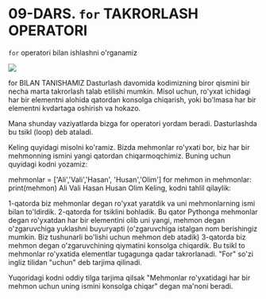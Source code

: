 # 09-DARS. `for` TAKRORLASH OPERATORI
`for` operatori bilan ishlashni o'rganamiz

![](https://gblobscdn.gitbook.com/assets%2F-MGbkqs1tROquIT6oqUs%2F-Mc-5yGQPZTBaGoehQdL%2F-Mc-7xpq4Puu3KEjmT0R%2FSD_YT_TG_logo_mini.png?alt=media&token=929fe67b-ec12-4f63-b33e-e9c5e3d8ad09)

for BILAN TANISHAMIZ
Dasturlash davomida kodimizning biror qismini bir necha marta takrorlash talab etilishi mumkin. Misol uchun, ro'yxat ichidagi har bir elementni alohida qatordan konsolga chiqarish, yoki bo'lmasa har bir elementni kvdartaga oshirish va hokazo.

Mana shunday vaziyatlarda bizga for operatori yordam beradi. Dasturlashda bu tsikl (loop) deb ataladi.

Keling quyidagi misolni ko'ramiz. Bizda mehmonlar ro'yxati bor, biz har bir mehmonning ismini yangi qatordan chiqarmoqchimiz. Buning uchun quyidagi kodni yozamiz:

mehmonlar = ['Ali','Vali','Hasan', 'Husan','Olim']
for mehmon in mehmonlar:
	print(mehmon)
Ali
Vali
Hasan
Husan
Olim
Keling, kodni tahlil qilaylik:

1-qatorda biz mehmonlar degan ro'yxat yaratdik va uni mehmonlarning ismi bilan to'ldirdik.
2-qatorda for tsiklini bohladik. Bu qator Pythonga mehmonlar degan ro'yxatdan har bir elementini olib uni yangi, mehmon degan o'zgaruvchiga yuklashni buyuryapti (o'zgaruvchiga istalgan nom berishingiz mumkin. Biz tushunarli bo'lishi uchun mehmon deb atadik)
3-qatorda biz mehmon degan o'zgaruvchining qiymatini konsolga chiqardik. Bu tsikl to mehmonlar ro'yxatida elementlar tugagunga qadar takrorlanadi.
"For" so'zi ingliz tilidan "uchun" deb tarjima qilinadi.

Yuqoridagi kodni oddiy tilga tarjima qilsak "Mehmonlar ro'yxatidagi har bir mehmon uchun uning ismini konsolga chiqar" degan ma'noni beradi.

